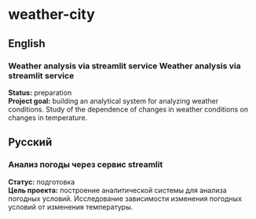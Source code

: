 # weather-city 
## English
### Weather analysis via streamlit service Weather analysis via streamlit service
**Status:** preparation<br>
**Project goal:** building an analytical system for analyzing weather conditions. Study of the dependence of changes in weather conditions on changes in temperature.
## Русский
### Анализ погоды через сервис streamlit 
**Статус:** подготовка<br>
**Цель проекта:** построение аналитической системы для анализа погодных условий. Исследование зависимости изменения погодных условий от изменения температуры.
